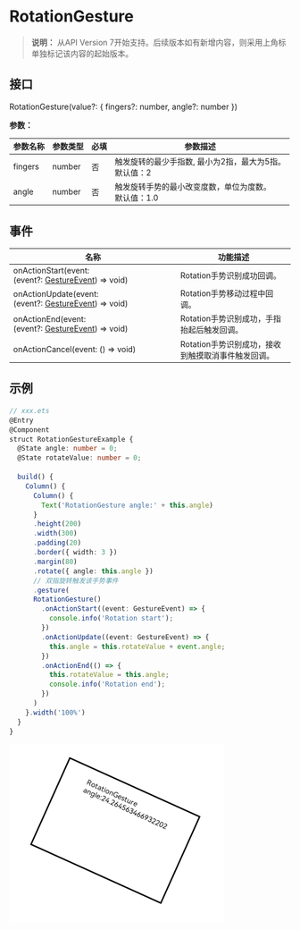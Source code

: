 # RotationGesture

>  **说明：**
>  从API Version 7开始支持。后续版本如有新增内容，则采用上角标单独标记该内容的起始版本。


## 接口

RotationGesture(value?: { fingers?: number, angle?: number })

**参数：**

| 参数名称 | 参数类型 | 必填 | 参数描述                                                     |
| -------- | -------- | ---- | ------------------------------------------------------------ |
| fingers  | number   | 否   | 触发旋转的最少手指数,&nbsp;最小为2指，最大为5指。<br/>默认值：2 |
| angle    | number   | 否   | 触发旋转手势的最小改变度数，单位为度数。<br/>默认值：1.0     |

## 事件

| 名称                                                         | 功能描述                                           |
| ------------------------------------------------------------ | -------------------------------------------------- |
| onActionStart(event: (event?:&nbsp;[GestureEvent](ts-gesture-settings.md))&nbsp;=&gt;&nbsp;void) | Rotation手势识别成功回调。                         |
| onActionUpdate(event: (event?:&nbsp;[GestureEvent](ts-gesture-settings.md))&nbsp;=&gt;&nbsp;void) | Rotation手势移动过程中回调。                       |
| onActionEnd(event: (event?:&nbsp;[GestureEvent](ts-gesture-settings.md))&nbsp;=&gt;&nbsp;void) | Rotation手势识别成功，手指抬起后触发回调。         |
| onActionCancel(event:&nbsp;()&nbsp;=&gt;&nbsp;void)          | Rotation手势识别成功，接收到触摸取消事件触发回调。 |


## 示例

```ts
// xxx.ets
@Entry
@Component
struct RotationGestureExample {
  @State angle: number = 0;
  @State rotateValue: number = 0;

  build() {
    Column() {
      Column() {
        Text('RotationGesture angle:' + this.angle)
      }
      .height(200)
      .width(300)
      .padding(20)
      .border({ width: 3 })
      .margin(80)
      .rotate({ angle: this.angle })
      // 双指旋转触发该手势事件
      .gesture(
      RotationGesture()
        .onActionStart((event: GestureEvent) => {
          console.info('Rotation start');
        })
        .onActionUpdate((event: GestureEvent) => {
          this.angle = this.rotateValue + event.angle;
        })
        .onActionEnd(() => {
          this.rotateValue = this.angle;
          console.info('Rotation end');
        })
      )
    }.width('100%')
  }
}
```

![zh-cn_image_0000001174264372](figures/zh-cn_image_0000001174264372.png)
